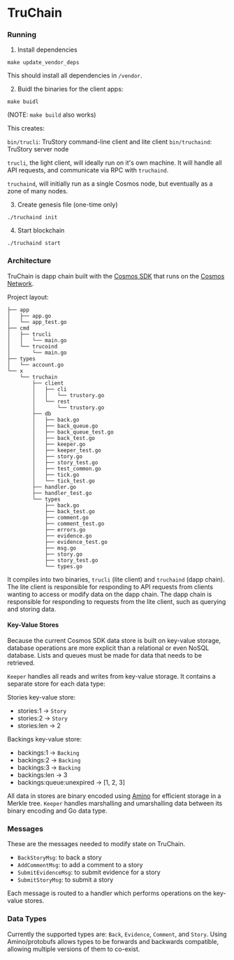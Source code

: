 # TruChain

### Running

1. Install dependencies

`make update_vendor_deps`

This should install all dependencies in `/vendor`.

2. Buidl the binaries for the client apps:

`make buidl`

(NOTE: `make build` also works)

This creates:

`bin/trucli`: TruStory command-line client and lite client
`bin/truchaind`: TruStory server node

`trucli`, the light client, will ideally run on it's own machine. It will handle all
API requests, and communicate via RPC with `truchaind`.

`truchaind`, will initially run as a single Cosmos node, but eventually as a zone of many nodes.

3. Create genesis file (one-time only)

`./truchaind init`

4. Start blockchain

`./truchaind start`

### Architecture

TruChain is dapp chain built with the [Cosmos SDK](https://cosmos.network/sdk) that runs on the [Cosmos Network](https://cosmos.network).

Project layout:

```
├── app
│   ├── app.go
│   └── app_test.go
├── cmd
│   ├── trucli
│   │   └── main.go
│   └── trucoind
│       └── main.go
├── types
│   └── account.go
└── x
    └── truchain
        ├── client
        │   ├── cli
        │   │   └── trustory.go
        │   └── rest
        │       └── trustory.go
        ├── db
        │   ├── back.go
        │   ├── back_queue.go
        │   ├── back_queue_test.go
        │   ├── back_test.go
        │   ├── keeper.go
        │   ├── keeper_test.go
        │   ├── story.go
        │   ├── story_test.go
        │   ├── test_common.go
        │   ├── tick.go
        │   └── tick_test.go
        ├── handler.go
        ├── handler_test.go
        └── types
            ├── back.go
            ├── back_test.go
            ├── comment.go
            ├── comment_test.go
            ├── errors.go
            ├── evidence.go
            ├── evidence_test.go
            ├── msg.go
            ├── story.go
            ├── story_test.go
            └── types.go
```

It compiles into two binaries, `trucli` (lite client) and `truchaind` (dapp chain). The lite client is responsible for responding to API requests from clients wanting to access or modify data on the dapp chain. The dapp chain is responsible for responding to requests from the lite client, such as querying and storing data.

#### Key-Value Stores

Because the current Cosmos SDK data store is built on key-value storage, database operations are more explicit than a relational or even NoSQL database. Lists and queues must be made for data that needs to be retrieved.

`Keeper` handles all reads and writes from key-value storage. It contains a separate store for each data type:

Stories key-value store:

* stories:1 -> `Story`
* stories:2 -> `Story`
* stories:len -> 2

Backings key-value store:

* backings:1 -> `Backing`
* backings:2 -> `Backing`
* backings:3 -> `Backing`
* backings:len -> 3
* backings:queue:unexpired -> [1, 2, 3]

All data in stores are binary encoded using [Amino](https://github.com/tendermint/go-amino) for efficient storage in a Merkle tree. `Keeper` handles marshalling and umarshalling data between its binary encoding and Go data type.

### Messages

These are the messages needed to modify state on TruChain.

- `BackStoryMsg`: to back a story
- `AddCommentMsg`: to add a comment to a story
- `SubmitEvidenceMsg`: to submit evidence for a story
- `SubmitStoryMsg`: to submit a story

Each message is routed to a handler which performs operations on the key-value stores.

### Data Types

Currently the supported types are: `Back`, `Evidence`, `Comment`, and `Story`. Using Amino/protobufs allows types to be forwards and backwards compatible, allowing multiple versions of them to co-exist.

